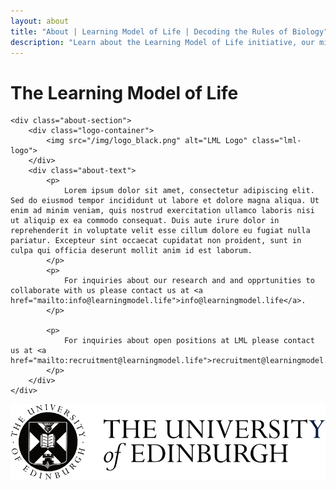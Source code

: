 ```yaml
---
layout: about
title: "About | Learning Model of Life | Decoding the Rules of Biology"
description: "Learn about the Learning Model of Life initiative, our mission to decode the rules of biology, and our interdisciplinary approach combining deep biological expertise with leading AI research."
---
```


<div class="about-content">
    <h1 class="about-title">The Learning Model of Life</h1>

    <div class="about-section">
        <div class="logo-container">
            <img src="/img/logo_black.png" alt="LML Logo" class="lml-logo">
        </div>
        <div class="about-text">
            <p>
                Lorem ipsum dolor sit amet, consectetur adipiscing elit. Sed do eiusmod tempor incididunt ut labore et dolore magna aliqua. Ut enim ad minim veniam, quis nostrud exercitation ullamco laboris nisi ut aliquip ex ea commodo consequat. Duis aute irure dolor in reprehenderit in voluptate velit esse cillum dolore eu fugiat nulla pariatur. Excepteur sint occaecat cupidatat non proident, sunt in culpa qui officia deserunt mollit anim id est laborum.
            </p>
            <p>
                For inquiries about our research and and opprtunities to collaborate with us please contact us at <a href="mailto:info@learningmodel.life">info@learningmodel.life</a>.
            </p>

            <p>
                For inquiries about open positions at LML please contact us at <a href="mailto:recruitment@learningmodel.life">recruitment@learningmodel.life</a>.
            </p>
        </div>
    </div>
<footer class="footer">
    <img src="/img/uoe_logo.png" alt="Footer Logo" class="footer-logo">
</footer>
</div>
